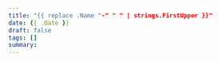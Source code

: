 ```yaml
---
title: "{{ replace .Name "-" " " | strings.FirstUpper }}"
date: {{ .Date }}
draft: false
tags: []
summary:
---
```


